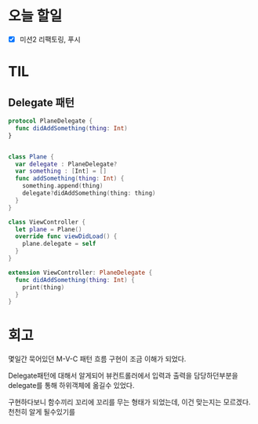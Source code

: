 # 오늘 할일

- [x] 미션2 리팩토링, 푸시





# TIL

## Delegate 패턴

```swift
protocol PlaneDelegate {
  func didAddSomething(thing: Int)
}


class Plane {
  var delegate : PlaneDelegate?
  var something : [Int] = []
  func addSomething(thing: Int) {
    something.append(thing)
    delegate?didAddSomething(thing: thing)
  }
}
```

```swift
class ViewController {
  let plane = Plane()
  override func viewDidLoad() {
    plane.delegate = self
  }
}

extension ViewController: PlaneDelegate {
  func didAddSomething(thing: Int) {
    print(thing)
  }
}
```







# 회고

몇일간 묵어있던 M-V-C 패턴 흐름 구현이 조금 이해가 되었다.

Delegate패턴에 대해서 알게되어 뷰컨트롤러에서 입력과 출력을 담당하던부분을 delegate를 통해 하위객체에 옮길수 있었다.

구현하다보니 함수끼리 꼬리에 꼬리를 무는 형태가 되었는데, 이건 맞는지는 모르겠다. 천천히 알게 될수있기를







